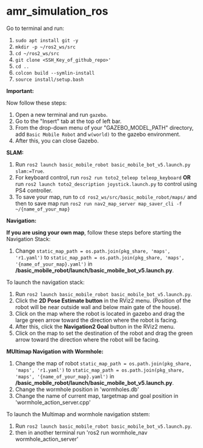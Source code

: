 # amr_simulation_ros

Go to terminal and run:
1. `sudo apt install git -y`
2. `mkdir -p ~/ros2_ws/src`
3. `cd ~/ros2_ws/src`
4. `git clone <SSH_Key_of_github_repo>'`
5. `cd ..`
6. `colcon build --symlin-install`
7. `source install/setup.bash `

**Important:**

Now follow these steps:
1. Open a new terminal and run `gazebo`.
2. Go to the "Insert" tab at the top of left bar.
3. From the drop-down menu of your "GAZEBO_MODEL_PATH" directory, add `Basic Mobile Robot` and `w(world)` to the gazebo environment.
4. After this, you can close Gazebo.

**SLAM:** 

1. Run `ros2 launch basic_mobile_robot basic_mobile_bot_v5.launch.py slam:=True`.
2. For keyboard control, run `ros2 run toto2_teleop teleop_keyboard` **OR** run `ros2 launch toto2_description joystick.launch.py` to control using PS4 controller.
3. To save your map, run to `cd ros2_ws/src/basic_mobile_robot/maps/` and then to save map run `ros2 run nav2_map_server map_saver_cli -f ~/{name_of_your_map}`

**Navigation:**

**If you are using your own map**, follow these steps before starting the Navigation Stack:

1. Change `static_map_path = os.path.join(pkg_share, 'maps', 'r1.yaml')` to `static_map_path = os.path.join(pkg_share, 'maps', '{name_of_your_map}.yaml')` in **/basic_mobile_robot/launch/basic_mobile_bot_v5.launch.py**.

To launch the navigation stack:

1. Run `ros2 launch basic_mobile_robot basic_mobile_bot_v5.launch.py`.
2. Click the **2D Pose Estimate button** in the RViz2 menu. (Position of the robot will be near outside wall and below main gate of the house).
3. Click on the map where the robot is located in gazebo and drag the large green arrow toward the direction where the robot is facing.
4. After this, click the **Navigation2 Goal** button in the RViz2 menu.
5. Click on the map to set the destination of the robot and drag the green arrow toward the direction where the robot will be facing.

**MUltimap Navigation with Wormhole:**

1. Change the map of robot `static_map_path = os.path.join(pkg_share, 'maps', 'r1.yaml')` to `static_map_path = os.path.join(pkg_share, 'maps', '{name_of_your_map}.yaml')` in **/basic_mobile_robot/launch/basic_mobile_bot_v5.launch.py**.
2. Change the wormhole position in 'wormholes.db'
3. Change the name of current map, targetmap and goal position in 'wormhole_action_server.cpp'

To launch the Multimap and wormhole navigation ststem:
1. Run `ros2 launch basic_mobile_robot basic_mobile_bot_v5.launch.py`.
2. then in another terminal run 'ros2 run wormhole_nav wormhole_action_server'

